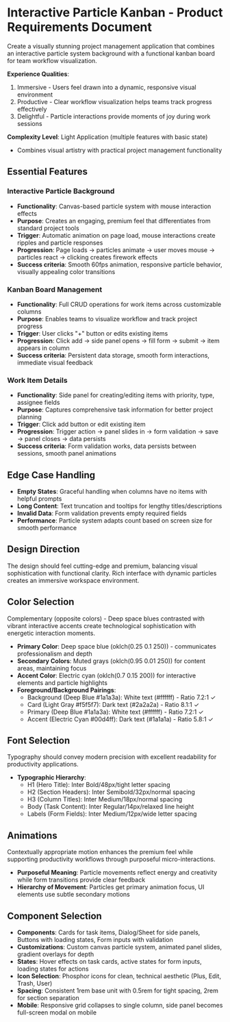 # Interactive Particle Kanban - Product Requirements Document

Create a visually stunning project management application that combines an interactive particle system background with a functional kanban board for team workflow visualization.

**Experience Qualities**: 
1. Immersive - Users feel drawn into a dynamic, responsive visual environment
2. Productive - Clear workflow visualization helps teams track progress effectively  
3. Delightful - Particle interactions provide moments of joy during work sessions

**Complexity Level**: Light Application (multiple features with basic state)
- Combines visual artistry with practical project management functionality

## Essential Features

### Interactive Particle Background
- **Functionality**: Canvas-based particle system with mouse interaction effects
- **Purpose**: Creates an engaging, premium feel that differentiates from standard project tools
- **Trigger**: Automatic animation on page load, mouse interactions create ripples and particle responses
- **Progression**: Page loads → particles animate → user moves mouse → particles react → clicking creates firework effects
- **Success criteria**: Smooth 60fps animation, responsive particle behavior, visually appealing color transitions

### Kanban Board Management
- **Functionality**: Full CRUD operations for work items across customizable columns
- **Purpose**: Enables teams to visualize workflow and track project progress
- **Trigger**: User clicks "+" button or edits existing items
- **Progression**: Click add → side panel opens → fill form → submit → item appears in column
- **Success criteria**: Persistent data storage, smooth form interactions, immediate visual feedback

### Work Item Details
- **Functionality**: Side panel for creating/editing items with priority, type, assignee fields
- **Purpose**: Captures comprehensive task information for better project planning
- **Trigger**: Click add button or edit existing item
- **Progression**: Trigger action → panel slides in → form validation → save → panel closes → data persists
- **Success criteria**: Form validation works, data persists between sessions, smooth panel animations

## Edge Case Handling
- **Empty States**: Graceful handling when columns have no items with helpful prompts
- **Long Content**: Text truncation and tooltips for lengthy titles/descriptions
- **Invalid Data**: Form validation prevents empty required fields
- **Performance**: Particle system adapts count based on screen size for smooth performance

## Design Direction
The design should feel cutting-edge and premium, balancing visual sophistication with functional clarity. Rich interface with dynamic particles creates an immersive workspace environment.

## Color Selection
Complementary (opposite colors) - Deep space blues contrasted with vibrant interactive accents create technological sophistication with energetic interaction moments.

- **Primary Color**: Deep space blue (oklch(0.25 0.1 250)) - communicates professionalism and depth
- **Secondary Colors**: Muted grays (oklch(0.95 0.01 250)) for content areas, maintaining focus
- **Accent Color**: Electric cyan (oklch(0.7 0.15 200)) for interactive elements and particle highlights
- **Foreground/Background Pairings**: 
  - Background (Deep Blue #1a1a3a): White text (#ffffff) - Ratio 7.2:1 ✓
  - Card (Light Gray #f5f5f7): Dark text (#2a2a2a) - Ratio 8.1:1 ✓  
  - Primary (Deep Blue #1a1a3a): White text (#ffffff) - Ratio 7.2:1 ✓
  - Accent (Electric Cyan #00d4ff): Dark text (#1a1a1a) - Ratio 5.8:1 ✓

## Font Selection
Typography should convey modern precision with excellent readability for productivity applications.

- **Typographic Hierarchy**: 
  - H1 (Hero Title): Inter Bold/48px/tight letter spacing
  - H2 (Section Headers): Inter Semibold/32px/normal spacing
  - H3 (Column Titles): Inter Medium/18px/normal spacing
  - Body (Task Content): Inter Regular/14px/relaxed line height
  - Labels (Form Fields): Inter Medium/12px/wide letter spacing

## Animations
Contextually appropriate motion enhances the premium feel while supporting productivity workflows through purposeful micro-interactions.

- **Purposeful Meaning**: Particle movements reflect energy and creativity while form transitions provide clear feedback
- **Hierarchy of Movement**: Particles get primary animation focus, UI elements use subtle secondary motions

## Component Selection
- **Components**: Cards for task items, Dialog/Sheet for side panels, Buttons with loading states, Form inputs with validation
- **Customizations**: Custom canvas particle system, animated panel slides, gradient overlays for depth
- **States**: Hover effects on task cards, active states for form inputs, loading states for actions
- **Icon Selection**: Phosphor icons for clean, technical aesthetic (Plus, Edit, Trash, User)
- **Spacing**: Consistent 1rem base unit with 0.5rem for tight spacing, 2rem for section separation
- **Mobile**: Responsive grid collapses to single column, side panel becomes full-screen modal on mobile